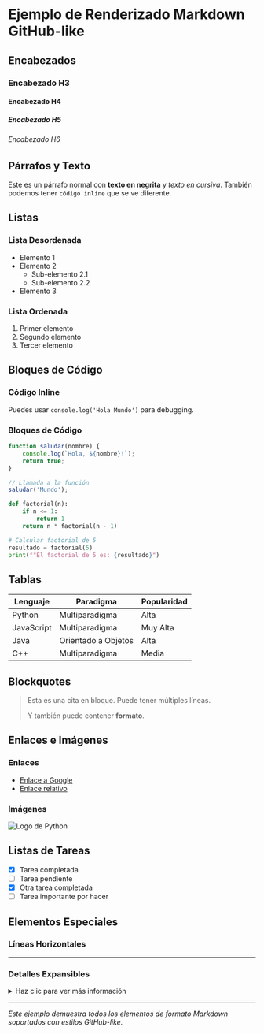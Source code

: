 # Ejemplo de Renderizado Markdown GitHub-like

## Encabezados

### Encabezado H3
#### Encabezado H4
##### Encabezado H5
###### Encabezado H6

## Párrafos y Texto

Este es un párrafo normal con **texto en negrita** y *texto en cursiva*. También podemos tener `código inline` que se ve diferente.

## Listas

### Lista Desordenada
- Elemento 1
- Elemento 2
  - Sub-elemento 2.1
  - Sub-elemento 2.2
- Elemento 3

### Lista Ordenada
1. Primer elemento
2. Segundo elemento
3. Tercer elemento

## Bloques de Código

### Código Inline
Puedes usar `console.log('Hola Mundo')` para debugging.

### Bloques de Código
```javascript
function saludar(nombre) {
    console.log(`Hola, ${nombre}!`);
    return true;
}

// Llamada a la función
saludar('Mundo');
```

```python
def factorial(n):
    if n <= 1:
        return 1
    return n * factorial(n - 1)

# Calcular factorial de 5
resultado = factorial(5)
print(f"El factorial de 5 es: {resultado}")
```

## Tablas

| Lenguaje | Paradigma | Popularidad |
|----------|-----------|-------------|
| Python   | Multiparadigma | Alta |
| JavaScript | Multiparadigma | Muy Alta |
| Java     | Orientado a Objetos | Alta |
| C++      | Multiparadigma | Media |

## Blockquotes

> Esta es una cita en bloque.
> Puede tener múltiples líneas.
>
> Y también puede contener **formato**.

## Enlaces e Imágenes

### Enlaces
- [Enlace a Google](https://www.google.com)
- [Enlace relativo](./archivo.md)

### Imágenes
![Logo de Python](https://www.python.org/static/img/python-logo.png)

## Listas de Tareas

- [x] Tarea completada
- [ ] Tarea pendiente
- [x] Otra tarea completada
- [ ] Tarea importante por hacer

## Elementos Especiales

### Líneas Horizontales
---

### Detalles Expansibles
<details>
<summary>Haz clic para ver más información</summary>

Esta es información adicional que se puede ocultar/mostrar.

Puedes incluir:
- Listas
- **Texto formateado**
- `Código`

Todo se renderiza correctamente dentro del elemento expansible.
</details>

---

*Este ejemplo demuestra todos los elementos de formato Markdown soportados con estilos GitHub-like.*